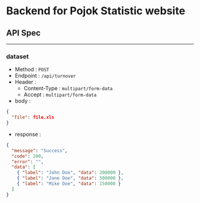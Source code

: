 # Backend for Pojok Statistic website

## API Spec

---

### dataset

- Method : `POST`
- Endpoint : `/api/turnover`
- Header :
  - Content-Type : `multipart/form-data`
  - Accept : `multipart/form-data`
- body :

```json
{
  "file": file.xls
}
```

- response :

```json
{
  "message": "Success",
  "code": 200,
  "error": "",
  "data": [
    { "label": "John Doe", "data": 200000 },
    { "label": "Jane Doe", "data": 500000 },
    { "label": "Mike Doe", "data": 150000 }
  ]
}
```
